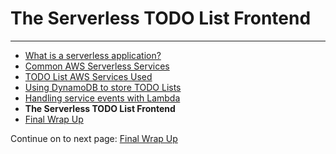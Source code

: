 # The Serverless TODO List Frontend

<!-- Generated Navigation -->
---

* [What is a serverless application?](../WhatIsServerless.md)
* [Common AWS Serverless Services](../CommonServerlessServices.md)
* [TODO List AWS Services Used](../TODOListServices.md)
* [Using DynamoDB to store TODO Lists](../DynamoDBModule/WhatIsDynamoDB.md)
* [Handling service events with Lambda](../StreamProcessing/ServiceEvents.md)
* **The Serverless TODO List Frontend**
* [Final Wrap Up](../FinalWrapup.md)

Continue on to next page: [Final Wrap Up](../FinalWrapup.md)


